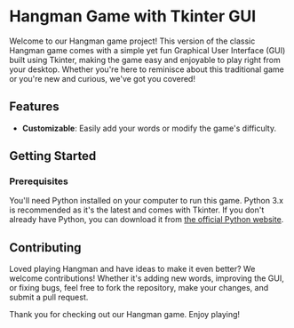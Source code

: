 # Hangman Game with Tkinter GUI

Welcome to our Hangman game project! This version of the classic Hangman game comes with a simple yet fun Graphical User Interface (GUI) built using Tkinter, making the game easy and enjoyable to play right from your desktop. Whether you're here to reminisce about this traditional game or you're new and curious, we've got you covered!

## Features
- **Customizable**: Easily add your words or modify the game's difficulty.

## Getting Started

### Prerequisites

You'll need Python installed on your computer to run this game. Python 3.x is recommended as it's the latest and comes with Tkinter. If you don't already have Python, you can download it from [the official Python website](https://www.python.org/downloads/).

## Contributing

Loved playing Hangman and have ideas to make it even better? We welcome contributions! Whether it's adding new words, improving the GUI, or fixing bugs, feel free to fork the repository, make your changes, and submit a pull request.

Thank you for checking out our Hangman game. Enjoy playing!
